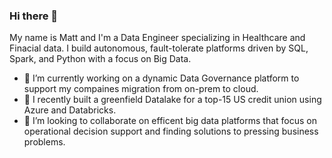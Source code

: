 ### Hi there 👋

My name is Matt and I'm a Data Engineer specializing in Healthcare and Finacial data. I build autonomous, fault-tolerate platforms driven by SQL, Spark, and Python with a focus on Big Data.

- 🔭 I’m currently working on a dynamic Data Governance platform to support my compaines migration from on-prem to cloud.
- 🌱 I recently built a greenfield Datalake for a top-15 US credit union using Azure and Databricks.
- 👯 I’m looking to collaborate on efficent big data platforms that focus on operational decision support and finding solutions to pressing business problems.

<!--
**duffyw99/duffyw99** is a ✨ _special_ ✨ repository because its `README.md` (this file) appears on your GitHub profile.

Here are some ideas to get you started:

- 🔭 I’m currently working on ...
- 🌱 I’m currently learning ...
- 👯 I’m looking to collaborate on ...
- 🤔 I’m looking for help with ...
- 💬 Ask me about ...
- 📫 How to reach me: ...
- 😄 Pronouns: ...
- ⚡ Fun fact: ...
-->
